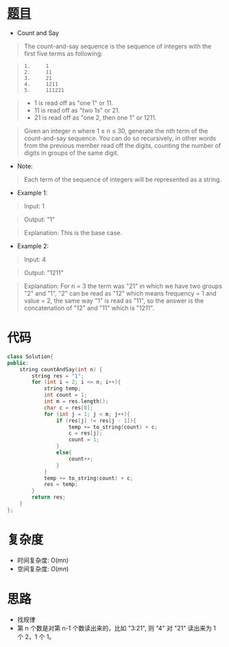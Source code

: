 # [题目](https://leetcode.com/problems/count-and-say/)

* Count and Say

> The count-and-say sequence is the sequence of integers with the first five terms as following:

>     1.     1
>     2.     11
>     3.     21
>     4.     1211
>     5.     111221

>- 1 is read off as "one 1" or 11.
>- 11 is read off as "two 1s" or 21.
>- 21 is read off as "one 2, then one 1" or 1211.

> Given an integer n where 1 ≤ n ≤ 30, generate the nth term of the count-and-say sequence. You can do so recursively, in other words from the previous member read off the digits, counting the number of digits in groups of the same digit.

* Note: 
> Each term of the sequence of integers will be represented as a string.


* Example 1:

> Input: 1

> Output: "1"

> Explanation: This is the base case.

* Example 2:

> Input: 4

> Output: "1211"

> Explanation: For n = 3 the term was "21" in which we have two groups "2" and "1", "2" can be read as "12" which means frequency = 1 and value = 2, the same way "1" is read as "11", so the answer is the concatenation of "12" and "11" which is "1211".


# 代码

```cpp
class Solution{
public:
    string countAndSay(int n) {
        string res = "1";
        for (int i = 2; i <= n; i++){
            string temp;
            int count = 1;
            int m = res.length();
            char c = res[0];
            for (int j = 1; j < m; j++){
                if (res[j] != res[j - 1]){
                    temp += to_string(count) + c;
                    c = res[j];
                    count = 1;
                }
                else{
                    count++;
                }
            }
            temp += to_string(count) + c;
            res = temp;
        }
        return res;
    }
};
```

# 复杂度

* 时间复杂度: O(mn)
* 空间复杂度: $O(mn)$

# 思路

* 找规律
* 第 n 个数是对第 n-1 个数读出来的，比如 "3:21", 则 "4" 对 "21" 读出来为 1 个 2，1 个 1。